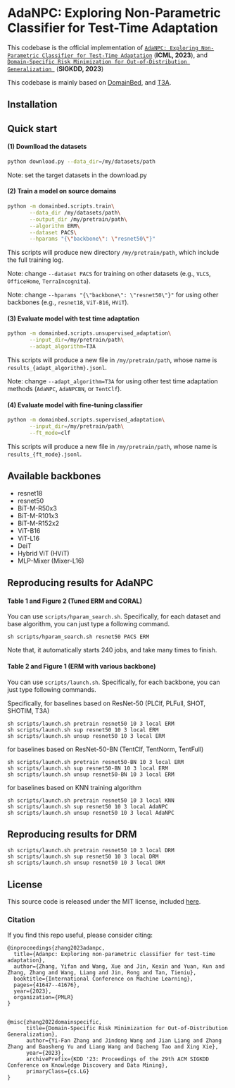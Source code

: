 # AdaNPC: Exploring Non-Parametric Classifier for Test-Time Adaptation

This codebase is the official implementation of [`AdaNPC: Exploring Non-Parametric Classifier for Test-Time Adaptation`](https://arxiv.org/abs/2304.12566) (**ICML, 2023**), and  [`Domain-Specific Risk Minimization for Out-of-Distribution Generalization
`](https://arxiv.org/abs/2208.08661) (**SIGKDD, 2023**)

This codebase is mainly based on [DomainBed](https://github.com/facebookresearch/DomainBed), and [T3A](https://github.com/matsuolab/T3A).

## Installation


## Quick start
#### (1) Downlload the datasets

```sh
python download.py --data_dir=/my/datasets/path 
```
Note: set the target datasets in the download.py


#### (2) Train a model on source domains
```sh
python -m domainbed.scripts.train\
       --data_dir /my/datasets/path\
       --output_dir /my/pretrain/path\
       --algorithm ERM\
       --dataset PACS\
       --hparams "{\"backbone\": \"resnet50\"}" 
```
This scripts will produce new directory `/my/pretrain/path`, which include the full training log. 

Note: change `--dataset PACS` for training on other datasets (e.g., `VLCS`, `OfficeHome`, `TerraIncognita`). 

Note: change `--hparams "{\"backbone\": \"resnet50\"}"` for using other backbones (e.g., `resnet18`, `ViT-B16`, `HViT`). 


#### (3) Evaluate model with test time adaptation
```sh
python -m domainbed.scripts.unsupervised_adaptation\
       --input_dir=/my/pretrain/path\
       --adapt_algorithm=T3A
```
This scripts will produce a new file in `/my/pretrain/path`, whose name is `results_{adapt_algorithm}.jsonl`. 

Note: change `--adapt_algorithm=T3A` for using other test time adaptation methods (`AdaNPC`, `AdaNPCBN`, or `TentClf`). 



#### (4) Evaluate model with fine-tuning classifier
```sh
python -m domainbed.scripts.supervised_adaptation\
       --input_dir=/my/pretrain/path\
       --ft_mode=clf
```
This scripts will produce a new file in `/my/pretrain/path`, whose name is `results_{ft_mode}.jsonl`. 


## Available backbones

* resnet18
* resnet50
* BiT-M-R50x3
* BiT-M-R101x3
* BiT-M-R152x2
* ViT-B16
* ViT-L16
* DeiT
* Hybrid ViT (HViT)
* MLP-Mixer (Mixer-L16)

## Reproducing results for AdaNPC
#### Table 1 and Figure 2 (Tuned ERM and CORAL)

You can use `scripts/hparam_search.sh`. Specifically, for each dataset and base algorithm, you can just type a following command.
```
sh scripts/hparam_search.sh resnet50 PACS ERM
```
Note that, it automatically starts 240 jobs, and take many times to finish. 


#### Table 2 and Figure 1 (ERM with various backbone)

You can use `scripts/launch.sh`. Specifically, for each backbone, you can just type following commands. 

Specifically, for baselines based on ResNet-50 (PLClf, PLFull, SHOT, SHOTIM, T3A)

```
sh scripts/launch.sh pretrain resnet50 10 3 local ERM
sh scripts/launch.sh sup resnet50 10 3 local ERM
sh scripts/launch.sh unsup resnet50 10 3 local ERM
```

for baselines based on ResNet-50-BN (TentClf, TentNorm, TentFull)

```
sh scripts/launch.sh pretrain resnet50-BN 10 3 local ERM
sh scripts/launch.sh sup resnet50-BN 10 3 local ERM
sh scripts/launch.sh unsup resnet50-BN 10 3 local ERM
```

for baselines based on KNN training algorithm

```
sh scripts/launch.sh pretrain resnet50 10 3 local KNN
sh scripts/launch.sh sup resnet50 10 3 local AdaNPC
sh scripts/launch.sh unsup resnet50 10 3 local AdaNPC
```

## Reproducing results for DRM

```
sh scripts/launch.sh pretrain resnet50 10 3 local DRM
sh scripts/launch.sh sup resnet50 10 3 local DRM
sh scripts/launch.sh unsup resnet50 10 3 local DRM
```

## License

This source code is released under the MIT license, included [here](LICENSE).

### Citation 
If you find this repo useful, please consider citing: 
```
@inproceedings{zhang2023adanpc,
  title={Adanpc: Exploring non-parametric classifier for test-time adaptation},
  author={Zhang, Yifan and Wang, Xue and Jin, Kexin and Yuan, Kun and Zhang, Zhang and Wang, Liang and Jin, Rong and Tan, Tieniu},
  booktitle={International Conference on Machine Learning},
  pages={41647--41676},
  year={2023},
  organization={PMLR}
}


@misc{zhang2022domainspecific,
      title={Domain-Specific Risk Minimization for Out-of-Distribution Generalization}, 
      author={Yi-Fan Zhang and Jindong Wang and Jian Liang and Zhang Zhang and Baosheng Yu and Liang Wang and Dacheng Tao and Xing Xie},
      year={2023},
      archivePrefix={KDD '23: Proceedings of the 29th ACM SIGKDD Conference on Knowledge Discovery and Data Mining},
      primaryClass={cs.LG}
}
```
